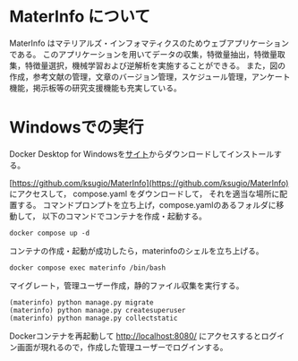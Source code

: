 # MaterInfo について
MaterInfo はマテリアルズ・インフォマティクスのためウェブアプリケーションである。
このアプリケーションを用いてデータの収集，特徴量抽出，特徴量取集，特徴量選択，機械学習および逆解析を実施することができる。
また，図の作成，参考文献の管理，文章のバージョン管理，スケジュール管理，アンケート機能，掲示板等の研究支援機能も充実している。

# Windowsでの実行

Docker Desktop for Windowsを[サイト](https://matsuand.github.io/docs.docker.jp.onthefly/desktop/windows/install/)からダウンロードしてインストールする。

[https://github.com/ksugio/MaterInfo](https://github.com/ksugio/MaterInfo) にアクセスして，
compose.yaml をダウンロードして， それを適当な場所に配置する。
コマンドプロンプトを立ち上げ，compose.yamlのあるフォルダに移動して，
以下のコマンドでコンテナを作成・起動する。
```
docker compose up -d
```
コンテナの作成・起動が成功したら，materinfoのシェルを立ち上げる。
```
docker compose exec materinfo /bin/bash
```
マイグレート，管理ユーザー作成，静的ファイル収集を実行する。
```
(materinfo) python manage.py migrate
(materinfo) python manage.py createsuperuser
(materinfo) python manage.py collectstatic
```
Dockerコンテナを再起動して
[http://localhost:8080/](http://localhost:8080/) にアクセスするとログイン画面が現れるので，作成した管理ユーザーでログインする。

